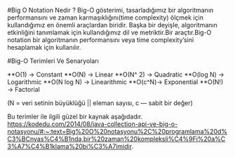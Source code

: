 ﻿#Big O Notation Nedir ?
Big-O gösterimi, tasarladığımız bir algoritmanın performansını ve zaman karmaşıklığını(time complexity) ölçmek için kullandığımız en önemli araçlardan biridir. Başka bir deyişle, algoritmanın etkinliğini tanımlamak için kullandığımız dil ve metriktir.Bir araçtır.Big-O notation bir algoritmanın performansını veya time complexity’sini hesaplamak için kullanılır.


#Big-O Terimleri Ve Senaryoları

**O(1) -> Constant
**O(N) -> Linear
**O(N^ 2) → Quadratic
**O(log N) → Logarithmic
**O(N log N) → Linearithmic
**O(c^N)→ Exponential
**O(N!) → Factorial

(N = veri setinin büyüklüğü || eleman sayısı, c — sabit bir değer)

Bu terimler ile ilgili güzel bir kaynak aşağıdadır.
https://kodedu.com/2014/08/java-collection-api-ve-big-o-notasyonu/#:~:text=Big%20O%20notasyonu%2C%20programlama%20d%C3%BCnyas%C4%B1nda,bir%20zaman%20kompleksli%C4%9Fi%20a%C3%A7%C4%B1klama%20bi%C3%A7imidir.

